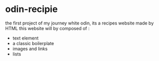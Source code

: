 # odin-recipie
the first project of my journey white odin, its a recipes website made by HTML 
this website will by composed of :
- text element 
- a classic boilerplate 
- images and links
- lists 
